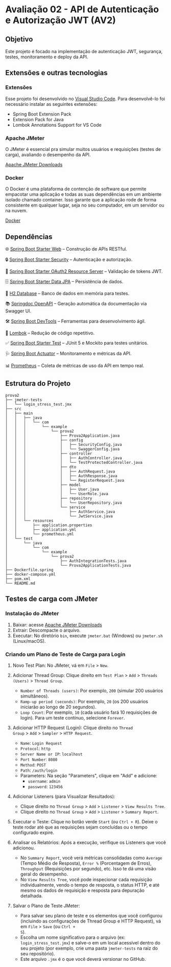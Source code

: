 # Avaliação 02 - API de Autenticação e Autorização JWT (AV2)
## Objetivo
Este projeto é focado na implementação de autenticação JWT, segurança, testes, monitoramento e deploy da API.
## Extensões e outras tecnologias
### Extensões
Esse projeto foi desenvolvido no <a href="https://code.visualstudio.com/" target="_blank">Visual Studio Code</a>. Para desenvolvê-lo foi necessário instalar as seguintes extensões:
- Spring Boot Extension Pack
- Extension Pack for Java
- Lombok Annotations Support for VS Code
### Apache JMeter
O JMeter é essencial pra simular muitos usuários e requisições (testes de carga), avaliando o desempenho da API.

<a href="https://jmeter.apache.org/download_jmeter.cgi" target="_blank">Apache JMeter Downloads</a>
### Docker
O Docker é uma plataforma de contenção de software que permite empacotar uma aplicação e todas as suas dependências em um ambiente isolado chamado container. Isso garante que a aplicação rode de forma consistente em qualquer lugar, seja no seu computador, em um servidor ou na nuvem.

<a href="https://www.docker.com/" target="_blank">Docker</a>
## Dependências
🌐 <a href="" target="_blank">Spring Boot Starter Web</a> – Construção de APIs RESTful.

🔒 <a href="" target="_blank">Spring Boot Starter Security</a> – Autenticação e autorização.

🔑 <a href="" target="_blank">Spring Boot Starter OAuth2 Resource Server</a> – Validação de tokens JWT.

🗄️ <a href="" target="_blank">Spring Boot Starter Data JPA</a> – Persistência de dados.

💾 <a href="" target="_blank">H2 Database</a> – Banco de dados em memória para testes.

📚 <a href="" target="_blank">Springdoc OpenAPI</a> – Geração automática da documentação via Swagger UI.

🛠️ <a href="" target="_blank">Spring Boot DevTools</a> – Ferramentas para desenvolvimento ágil.

🍬 <a href="" target="_blank">Lombok</a> – Redução de código repetitivo.

✅ <a href="" target="_blank">Spring Boot Starter Test</a> – JUnit 5 e Mockito para testes unitários.

🩺 <a href="" target="_blank">Spring Boot Actuator</a> – Monitoramento e métricas da API.

📊 <a href="" target="_blank">Prometheus</a> – Coleta de métricas de uso da API em tempo real.
## Estrutura do Projeto
```
prova2
├── jmeter-tests
│   └── login_stress_test.jmx
├── src
│   ├── main
│   │   ├── java
│   │   │   └── com
│   │   │       └── example
│   │   │           └── prova2
│   │   │               ├── Prova2Application.java
│   │   │               ├── config
│   │   │               │   ├── SecurityConfig.java
│   │   │               │   └── SwaggerConfig.java
│   │   │               ├── controller
│   │   │               │   ├── AuthController.java
│   │   │               │   └── TestProtectedController.java
│   │   │               ├── dto
│   │   │               │   ├── AuthRequest.java
│   │   │               │   ├── AuthResponse.java
│   │   │               │   └── RegisterRequest.java
│   │   │               ├── model
│   │   │               │   ├── User.java
│   │   │               │   └── UserRole.java
│   │   │               ├── repository
│   │   │               │   └── UserRepository.java
│   │   │               └── service
│   │   │                   ├── AuthService.java
│   │   │                   └── JwtService.java
│   │   └── resources
│   │       ├── application.properties
│   │       ├── application.yml
│   │       └── prometheus.yml
│   └── test
│       └── java
│           └── com
│               └── example
│                   └── prova2
│                       ├── AuthIntegrationTests.java
│                       └── Prova2ApplicationTests.java
├── Dockerfile.spring
├── docker-compose.yml
├── pom.xml
└── README.md
```
## Testes de carga com JMeter
### Instalação do JMeter
  1. Baixar: acesse <a href="https://jmeter.apache.org/download_jmeter.cgi" target="_blank">Apache JMeter Downloads</a>
  2. Extrair: Descompacte o arquivo.
  3. Executar: No diretório <code>bin</code>, execute <code>jmeter.bat</code> (Windows) ou <code>jmeter.sh</code> (Linux/macOS).
### Criando um Plano de Teste de Carga para Login
  1. Novo Test Plan: No JMeter, vá em <code>File</code> > <code>New</code>.
  2. Adicionar Thread Group: Clique direito em <code>Test Plan</code> > <code>Add</code> > <code>Threads (Users)</code> > <code>Thread Group</code>.

     - <code>Number of Threads (users)</code>: Por exemplo, <code>200</code> (simular 200 usuários simultâneos).
     - <code>Ramp-up period (seconds)</code>: Por exemplo, <code>20</code> (os 200 usuários iniciarão ao longo de 20 segundos).
     - <code>Loop Count</code>: Por exemplo, <code>10</code> (cada usuário fará 10 requisições de login). Para um teste contínuo, selecione <code>Forever</code>.
  
  3. Adicionar HTTP Request (Login): Clique direito no <code>Thread Group</code> > <code>Add</code> > <code>Sampler</code> > <code>HTTP Request</code>.

     - <code>Name</code>: <code>Login Request</code>
     - <code>Protocol</code>: <code>http</code>
     - <code>Server Name or IP</code>: <code>localhost</code>
     - <code>Port Number</code>: <code>8080</code>
     - <code>Method</code>: <code>POST</code>
     - <code>Path</code>: <code>/auth/login</code>
     - Parameters: Na seção "Parameters", clique em "Add" e adicione:
       - <code>username</code>: <code>admin</code>
       - <code>password</code>: <code>123456</code>

  4. Adicionar Listeners (para Visualizar Resultados):

     - Clique direito no <code>Thread Group</code> > <code>Add</code> > <code>Listener</code> > <code>View Results Tree</code>.
     - Clique direito no <code>Thread Group</code> > <code>Add</code> > <code>Listener</code> > <code>Summary Report</code>.

  5. Executar o Teste: Clique no botão verde <code>Start</code> (ou <code>Ctrl + R</code>). Deixe o teste rodar até que as requisições sejam concluídas ou o tempo configurado expire.
  6. Analisar os Relatórios: Após a execução, verifique os Listeners que você adicionou.

     - No <code>Summary Report</code>, você verá métricas consolidadas como <code>Average</code> (Tempo Médio de Resposta), <code>Error %</code> (Porcentagem de Erros), <code>Throughput</code> (Requisições por segundo), etc. Isso te dá uma visão geral do desempenho.
     - No <code>View Results Tree</code>, você pode inspecionar cada requisição individualmente, vendo o tempo de resposta, o status HTTP, e até mesmo os dados de requisição e resposta para depuração detalhada.

  7. Salvar o Plano de Teste JMeter:

     - Para salvar seu plano de teste e os elementos que você configurou (incluindo as configurações de Thread Group e HTTP Request), vá em <code>File</code> > <code>Save</code> (ou <code>Ctrl + S</code>).
     - Escolha um nome significativo para o arquivo (ex: <code>login_stress_test.jmx</code>) e salve-o em um local acessível dentro do seu projeto (por exemplo, crie uma pasta <code>jmeter-tests</code> na raiz do seu repositório).
     - Este arquivo <code>.jmx</code> é o que você deverá versionar no GitHub.
